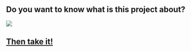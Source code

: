 ## Do you want to know what is this project about?
![](tenor.gif)

## [Then take it!](https://tamerlan91011.github.io/MySQL-sripts/)
